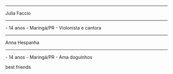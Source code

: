 <hr/> Julia Faccio <hr/> 
- 14 anos 
- Maringá/PR
- Violonista e cantora

<hr/> Anna Hespanha<hr/> 
- 14 anos
- Maringá/PR
- Ama doguinhos

best friends
